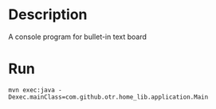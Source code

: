 # Description

A console program for bullet-in text board

# Run

```shell
mvn exec:java -Dexec.mainClass=com.github.otr.home_lib.application.Main
```
